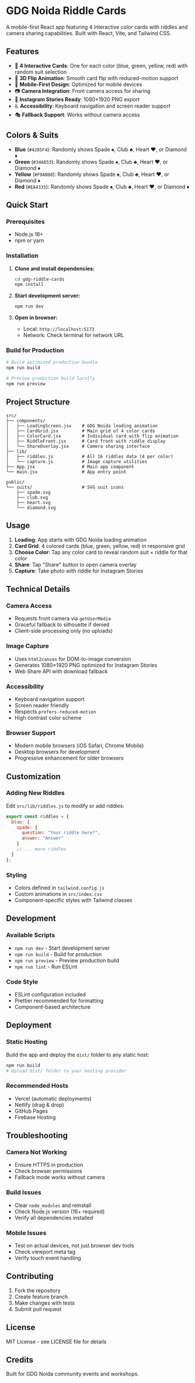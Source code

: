 # GDG Noida Riddle Cards

A mobile-first React app featuring 4 interactive color cards with riddles and camera sharing capabilities. Built with React, Vite, and Tailwind CSS.

## Features

- 🎴 **4 Interactive Cards**: One for each color (blue, green, yellow, red) with random suit selection
- 🎨 **3D Flip Animation**: Smooth card flip with reduced-motion support
- 📱 **Mobile-First Design**: Optimized for mobile devices
- 📷 **Camera Integration**: Front camera access for sharing
- 🎯 **Instagram Stories Ready**: 1080×1920 PNG export
- ♿ **Accessibility**: Keyboard navigation and screen reader support
- 🎭 **Fallback Support**: Works without camera access

## Colors & Suits

- **Blue** (`#4285F4`): Randomly shows Spade ♠, Club ♣, Heart ♥, or Diamond ♦
- **Green** (`#34A853`): Randomly shows Spade ♠, Club ♣, Heart ♥, or Diamond ♦  
- **Yellow** (`#F9AB00`): Randomly shows Spade ♠, Club ♣, Heart ♥, or Diamond ♦
- **Red** (`#EA4335`): Randomly shows Spade ♠, Club ♣, Heart ♥, or Diamond ♦

## Quick Start

### Prerequisites

- Node.js 16+ 
- npm or yarn

### Installation

1. **Clone and install dependencies:**
   ```bash
   cd gdg-riddle-cards
   npm install
   ```

2. **Start development server:**
   ```bash
   npm run dev
   ```

3. **Open in browser:**
   - Local: `http://localhost:5173`
   - Network: Check terminal for network URL

### Build for Production

```bash
# Build optimized production bundle
npm run build

# Preview production build locally
npm run preview
```

## Project Structure

```
src/
├── components/
│   ├── LoadingScreen.jsx    # GDG Noida loading animation
│   ├── CardGrid.jsx         # Main grid of 4 color cards
│   ├── ColorCard.jsx        # Individual card with flip animation
│   ├── RiddleFront.jsx      # Card front with riddle display
│   └── ShareOverlay.jsx     # Camera sharing interface
├── lib/
│   ├── riddles.js           # All 16 riddles data (4 per color)
│   └── capture.js           # Image capture utilities
├── App.jsx                  # Main app component
└── main.jsx                 # App entry point

public/
└── suits/                   # SVG suit icons
    ├── spade.svg
    ├── club.svg
    ├── heart.svg
    └── diamond.svg
```

## Usage

1. **Loading**: App starts with GDG Noida loading animation
2. **Card Grid**: 4 colored cards (blue, green, yellow, red) in responsive grid
3. **Choose Color**: Tap any color card to reveal random suit + riddle for that color
4. **Share**: Tap "Share" button to open camera overlay
5. **Capture**: Take photo with riddle for Instagram Stories

## Technical Details

### Camera Access
- Requests front camera via `getUserMedia`
- Graceful fallback to silhouette if denied
- Client-side processing only (no uploads)

### Image Capture
- Uses `html2canvas` for DOM-to-image conversion
- Generates 1080×1920 PNG optimized for Instagram Stories
- Web Share API with download fallback

### Accessibility
- Keyboard navigation support
- Screen reader friendly
- Respects `prefers-reduced-motion`
- High contrast color scheme

### Browser Support
- Modern mobile browsers (iOS Safari, Chrome Mobile)
- Desktop browsers for development
- Progressive enhancement for older browsers

## Customization

### Adding New Riddles
Edit `src/lib/riddles.js` to modify or add riddles:

```javascript
export const riddles = {
  blue: {
    spade: {
      question: "Your riddle here?",
      answer: "Answer"
    }
    // ... more riddles
  }
};
```

### Styling
- Colors defined in `tailwind.config.js`
- Custom animations in `src/index.css`
- Component-specific styles with Tailwind classes

## Development

### Available Scripts

- `npm run dev` - Start development server
- `npm run build` - Build for production
- `npm run preview` - Preview production build
- `npm run lint` - Run ESLint

### Code Style
- ESLint configuration included
- Prettier recommended for formatting
- Component-based architecture

## Deployment

### Static Hosting
Build the app and deploy the `dist/` folder to any static host:

```bash
npm run build
# Upload dist/ folder to your hosting provider
```

### Recommended Hosts
- Vercel (automatic deployments)
- Netlify (drag & drop)
- GitHub Pages
- Firebase Hosting

## Troubleshooting

### Camera Not Working
- Ensure HTTPS in production
- Check browser permissions
- Fallback mode works without camera

### Build Issues
- Clear `node_modules` and reinstall
- Check Node.js version (16+ required)
- Verify all dependencies installed

### Mobile Issues
- Test on actual devices, not just browser dev tools
- Check viewport meta tag
- Verify touch event handling

## Contributing

1. Fork the repository
2. Create feature branch
3. Make changes with tests
4. Submit pull request

## License

MIT License - see LICENSE file for details

## Credits

Built for GDG Noida community events and workshops.